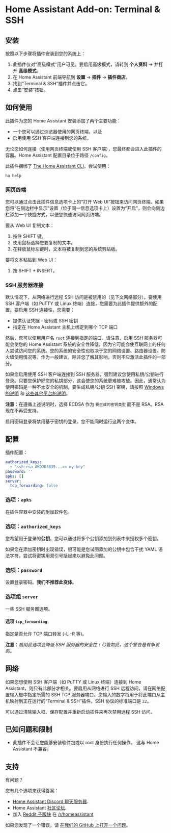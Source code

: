 # Home Assistant Add-on: Terminal & SSH

## 安装

按照以下步骤将插件安装到您的系统上：

1. 此插件仅对“高级模式”用户可见。要启用高级模式，请转到 **个人资料** -> 并打开 **高级模式**。
2. 在 Home Assistant 前端导航到 **设置** -> **插件** -> **插件商店**。
3. 找到“Terminal & SSH”插件并点击它。
4. 点击“安装”按钮。

## 如何使用

此插件为您的 Home Assistant 安装添加了两个主要功能：

- 一个您可以通过浏览器使用的网页终端，以及
- 启用使用 SSH 客户端连接到您的系统。

无论您如何连接（使用网页终端或使用 SSH 客户端），您最终都会进入此插件的容器。Home Assistant 配置目录位于路径 `/config`。

此插件捆绑了 [The Home Assistant CLI](https://www.home-assistant.io/common-tasks/os#home-assistant-via-the-command-line)。尝试使用：

```bash
ha help
```

### 网页终端

您可以通过点击此插件信息选项卡上的“打开 Web UI”按钮来访问网页终端。如果您将“在侧边栏中显示”设置（位于同一信息选项卡上）设置为“开启”，则会向侧边栏添加一个快捷方式，以便您快速访问网页终端。

要从 Web UI 复制文本：
1. 按住 SHIFT 键。
2. 使用鼠标选择您要复制的文本。
3. 在释放鼠标左键时，文本将被复制到您的系统剪贴板。

要将文本粘贴到 Web UI：
1. 按 SHIFT + INSERT。

### SSH 服务器连接

默认情况下，从网络进行远程 SSH 访问是被禁用的（见下文网络部分）。要使用 SSH 客户端（如 PuTTY 或 Linux 终端）连接，您需要为此插件提供额外的配置。要启用 SSH 连接性，您需要：

- 提供认证凭据 - 密码或 SSH 密钥
- 指定在 Home Assistant 主机上绑定到哪个 TCP 端口

然后，您可以使用用户名 `root` 连接到指定的端口。请注意，启用 SSH 服务器可能会使您的 Home Assistant 系统的安全性降低，因为它可能会使互联网上的任何人尝试访问您的系统。您的系统的安全性也取决于您的网络设置、路由器设置、防火墙使用情况等。作为一般建议，除非您了解其影响，否则不应激活此插件的一部分。

如果您启用使用 SSH 客户端连接到 SSH 服务器，强烈建议您使用私钥/公钥进行登录。只要您保护好您的私钥部分，这会使您的系统更难被攻破。因此，通常认为使用密码是一种不太安全的机制。要生成私钥/公钥 SSH 密钥，请按照 [Windows 的说明][keygen-windows] 和 [这些其他平台的说明][keygen]。

**注意**：在遵循上述说明时，选择 ECDSA 作为 `要生成的密钥类型` 而不是 RSA。RSA 现在不再受支持。

启用密码登录将禁用基于密钥的登录。您不能同时运行这两个变体。

## 配置

插件配置：

```yaml
authorized_keys:
  - "ssh-rsa AKDJD3839...== my-key"
password: ''
apks: []
server:
  tcp_forwarding: false
```

### 选项：`apks`

在插件容器中安装的附加软件包。

### 选项：`authorized_keys`

您希望用于登录的**公钥**。您可以通过将多个公钥添加到列表中来授权多个密钥。

如果您在添加密钥时出现错误，很可能是您试图添加的公钥中包含干扰 YAML 语法字符。尝试将密钥用双引号括起来以避免此问题。

### 选项：`password`

设置登录密码。**我们不推荐此变体**。

### 选项组 `server`

一些 SSH 服务器选项。

#### 选项 `tcp_forwarding`

指定是否允许 TCP 端口转发 (-L -R 等)。

**注意**：_启用此选项会降低 SSH 服务器的安全性！尽管如此，这个警告是有争议的。_

## 网络

如果您想使用 SSH 客户端（如 PuTTY 或 Linux 终端）连接到 Home Assistant，则只有此部分才相关。要启用从网络进行 SSH 远程访问，请在网络配置输入框中指定所需的 SSH TCP 服务器端口。您输入的数字将用于将此端口从主机映射到正在运行的“Terminal & SSH”插件。SSH 协议的标准端口是 `22`。  

可以通过清除输入框、保存配置并重新启动插件来再次禁用远程 SSH 访问。

## 已知问题和限制

- 此插件不会让您能够安装软件包或以 root 身份执行任何操作。
  这与 Home Assistant 不兼容。

## 支持

有问题？

您有几个选项来获得答案：

- [Home Assistant Discord 聊天服务器][discord].
- Home Assistant [社区论坛][forum].
- 加入 [Reddit 子版块][reddit] 在 [/r/homeassistant][reddit]

如果您发现了一个错误，请 [在我们的 GitHub 上打开一个问题][issue]。

[discord]: https://discord.gg/c5DvZ4e
[forum]: https://community.home-assistant.io
[issue]: https://github.com/home-assistant/addons/issues
[keygen-windows]: https://www.digitalocean.com/community/tutorials/how-to-create-ssh-keys-with-putty-to-connect-to-a-vps
[keygen]: https://docs.github.com/en/authentication/connecting-to-github-with-ssh/generating-a-new-ssh-key-and-adding-it-to-the-ssh-agent
[reddit]: https://reddit.com/r/homeassistant